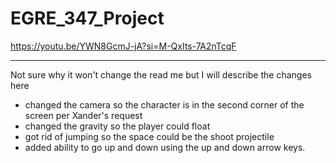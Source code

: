 # EGRE_347_Project

https://youtu.be/YWN8GcmJ-jA?si=M-QxIts-7A2nTcqF



_______________________________________________________________________________
Not sure why it won't change the read me but I will describe the changes here
- changed the camera so the character is in the second corner of the screen per Xander's request
- changed the gravity so the player could float
- got rid of jumping so the space could be the shoot projectile
- added ability to go up and down using the up and down arrow keys. 
